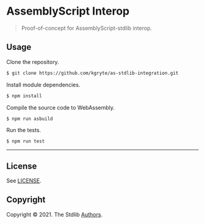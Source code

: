 <!--

@license Apache-2.0

Copyright (c) 2021 The Stdlib Authors.

Licensed under the Apache License, Version 2.0 (the "License");
you may not use this file except in compliance with the License.
You may obtain a copy of the License at

   http://www.apache.org/licenses/LICENSE-2.0

Unless required by applicable law or agreed to in writing, software
distributed under the License is distributed on an "AS IS" BASIS,
WITHOUT WARRANTIES OR CONDITIONS OF ANY KIND, either express or implied.
See the License for the specific language governing permissions and
limitations under the License.

-->

# AssemblyScript Interop

> Proof-of-concept for AssemblyScript-stdlib interop.

## Usage

Clone the repository.

```bash
$ git clone https://github.com/kgryte/as-stdlib-integration.git
```

Install module dependencies.

```bash
$ npm install
```

Compile the source code to WebAssembly.

```bash
$ npm run asbuild
```

Run the tests.

```bash
$ npm run test
```

* * *

## License

See [LICENSE][stdlib-license].

## Copyright

Copyright © 2021. The Stdlib [Authors][stdlib-authors].

<section class="links">

[stdlib-authors]: https://github.com/kgryte/as-stdlib-interop/graphs/contributors

[stdlib-license]: https://raw.githubusercontent.com/kgryte/as-stdlib-interop/LICENSE

</section>

<!-- ./links -->
